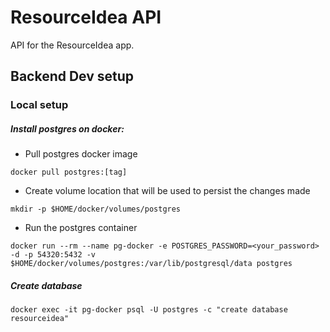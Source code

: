 # ResourceIdea API

API for the ResourceIdea app.

## Backend Dev setup

### Local setup

##### Install postgres on docker:
- Pull postgres docker image
```
docker pull postgres:[tag]
```
- Create volume location that will be used to persist the changes made
```
mkdir -p $HOME/docker/volumes/postgres
```
- Run the postgres container
```
docker run --rm --name pg-docker -e POSTGRES_PASSWORD=<your_password> -d -p 54320:5432 -v $HOME/docker/volumes/postgres:/var/lib/postgresql/data postgres
```

##### Create database
```
docker exec -it pg-docker psql -U postgres -c "create database resourceidea"
```
